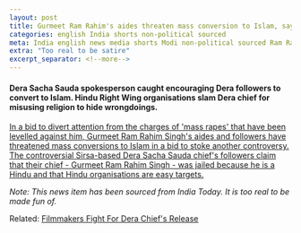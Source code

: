 ```yaml
---
layout: post
title: Gurmeet Ram Rahim's aides threaten mass conversion to Islam, say Dera chief was jailed since he is Hindu
categories: english India shorts non-political sourced
meta: India english news media shorts Modi non-political sourced Ram Rahim
extra: "Too real to be satire"
excerpt_separator: <!--more-->
---
```


#### Dera Sacha Sauda spokesperson caught encouraging Dera followers to convert to Islam. Hindu Right Wing organisations slam Dera chief for misusing religion to hide wrongdoings.

[In a bid to divert attention from the charges of 'mass rapes' that have been levelled against him, Gurmeet Ram Rahim Singh's aides and followers have threatened mass conversions to Islam in a bid to stoke another controversy. The controversial Sirsa-based Dera Sacha Sauda chief's followers claim that their chief - Gurmeet Ram Rahim Singh - was jailed because he is a Hindu and that Hindu organisations are easy targets.](http://m.indiatoday.in/lite/story/gurmeet-ram-rahim-singh-sirsa-dera-sacha-sauda-conversions-to-islam/1/1060141.html)

<!--more-->

_Note: This news item has been sourced from India Today. It is too real to be made fun of._

Related: [Filmmakers Fight For Dera Chief's Release](http://satiricalhearsay.in/2017/09/27/filmmakers-fight-for-dera-chief-release/)
